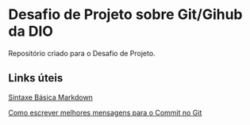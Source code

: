 # Desafio de Projeto sobre Git/Gihub da DIO
Repositório criado para o Desafio de Projeto.

## Links úteis
[Sintaxe Básica Markdown](https://www.markdownguide.org/basic-syntax/)

[Como escrever melhores mensagens para o Commit no Git](https://www.freecodecamp.org/news/how-to-write-better-git-commit-messages/)
